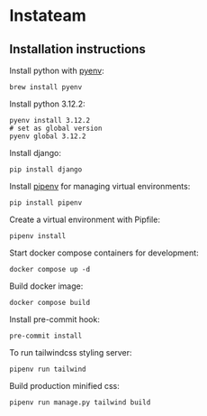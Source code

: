# Instateam

## Installation instructions

Install python with [pyenv](https://github.com/pyenv/pyenv):

```shell
brew install pyenv
```

Install python 3.12.2:

```shell
pyenv install 3.12.2
# set as global version
pyenv global 3.12.2
```

Install django:

```shell
pip install django
```

Install [pipenv](https://pipenv.pypa.io/en/latest/) for managing virtual environments:

```shell
pip install pipenv
```

Create a virtual environment with Pipfile:

```shell
pipenv install
```

Start docker compose containers for development:

```shell
docker compose up -d
```

Build docker image:

```shell
docker compose build
```

Install pre-commit hook:

```shell
pre-commit install
```

To run tailwindcss styling server:

```shell
pipenv run tailwind
```

Build production minified css:

```shell
pipenv run manage.py tailwind build
```
